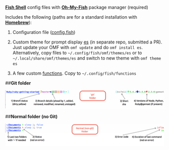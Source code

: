 [__Fish Shell__](fishshell.com) config files with [__Oh-My-Fish__](https://github.com/oh-my-fish/) package manager (required)

Includes the following (paths are for a standard installation with [__Homebrew__](http://brew.sh/)):

1. Configuration file ([config.fish](https://github.com/eugenesvk/Settings-Fish/blob/master/config.fish))

2. Custom theme for prompt display [es](https://github.com/eugenesvk/omf-theme-es) (in separate repo, submitted a PR). Just update your OMF with `omf update` and do `omf install es`. Alternatively, copy files to `~/.config/fish/omf/themes/es` or to `~/.local/share/omf/themes/es` and switch to new theme with `omf theme es`

3. A few custom [functions](https://github.com/eugenesvk/Settings-Fish/tree/master/Functions). Copy to `~/.config/fish/functions`

##__Git folder__

![Git folder](https://github.com/eugenesvk/Settings-Fish/blob/master/Assets/Fish%20Prompt%20Git-es.png?raw=true)


##__Normal folder (no Git)__

![Non-git folder](https://github.com/eugenesvk/Settings-Fish/blob/master/Assets/Fish%20Prompt%20NoGit-es.png?raw=true)
